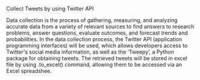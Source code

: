 Collect Tweets by using Twitter API 

Data collection is the process of gathering, measuring, and analyzing accurate data from a variety of relevant sources to find answers to research problems, answer questions, evaluate outcomes, and forecast trends and probabilities. In the data collection process, the Twitter API (application programming interfaces) will be used, which allows developers access to Twitter's social media information, as well as the ‘Tweepy’, a Python package for obtaining tweets. The retrieved tweets will be stored in excel file by using .to_excel() command, allowing them to be accessed via an Excel spreadshee.

